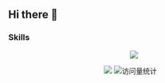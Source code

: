 ## Hi there 👋

<!--
**A1phaLiu/A1phaLiu** is a ✨ _special_ ✨ repository because its `README.md` (this file) appears on your GitHub profile.

Here are some ideas to get you started:

- 🔭 I’m currently working on ...
- 🌱 I’m currently learning ...
- 👯 I’m looking to collaborate on ...
- 🤔 I’m looking for help with ...
- 💬 Ask me about ...
- 📫 How to reach me: ...
- 😄 Pronouns: ...
- ⚡ Fun fact: ...
-->

### Skills

<p align="center">
  <a href="https://skillicons.dev">
    <img src="https://skillicons.dev/icons?i=cpp,py,pytorch,linux,mysql,vscode,ps,pr" />
  </a>
</p>

<p align="center">
  <a href="https://github.com/A1phaLiu"><img src="https://img.shields.io/badge/GitHub-A1phaLiu-blue?logo=github" /></a>
  <img src="https://komarev.com/ghpvc/?username=A1phaLiu&label=Views&color=orange&style=flat" alt="访问量统计" />&emsp;
</p>

